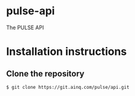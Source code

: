 # pulse-api

The PULSE API

# Installation instructions

## Clone the repository

```sh
$ git clone https://git.ainq.com/pulse/api.git
```
